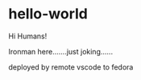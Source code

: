 # hello-world

Hi Humans!

Ironman here.......just joking......

deployed by remote vscode to fedora
